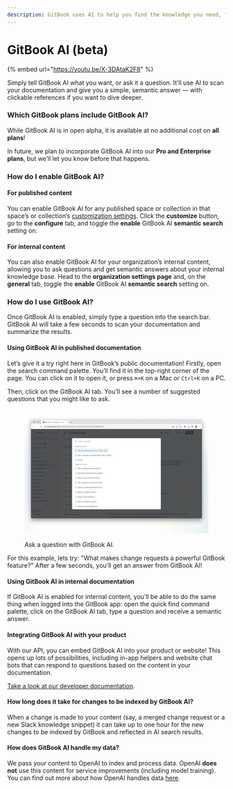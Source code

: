 ```yaml
---
description: GitBook uses AI to help you find the knowledge you need, faster.
---
```


# GitBook AI (beta)

{% embed url="https://youtu.be/X-3DAtaK2F8" %}

Simply tell GitBook AI what you want, or ask it a question. It’ll use AI to scan your documentation and give you a simple, semantic answer — with clickable references if you want to dive deeper.

### Which GitBook plans include GitBook AI?

While GitBook AI is in open alpha, it is available at no additional cost on **all plans**!

In future, we plan to incorporate GitBook AI into our **Pro and Enterprise plans**, but we’ll let you know before that happens.

### How do I enable GitBook AI?

#### For published content

You can enable GitBook AI for any published space or collection in that space’s or collection’s [customization settings](../../published-documentation/customization/space-customization.md). Click the **customize** button, go to the **configure** tab, and toggle the **enable** GitBook AI **semantic search** setting on.

#### For internal content

You can also enable GitBook AI for your organization’s internal content, allowing you to ask questions and get semantic answers about your internal knowledge base. Head to the **organization settings page** and, on the **general** tab, toggle the **enable** GitBook AI **semantic search** setting on.

### How do I use GitBook AI?

Once GitBook AI is enabled, simply type a question into the search bar. GitBook AI will take a few seconds to scan your documentation and summarize the results.

#### Using GitBook AI in published documentation

Let’s give it a try right here in GitBook’s public documentation! Firstly, open the search command palette. You’ll find it in the top-right corner of the page. You can click on it to open it, or press `⌘+K` on a Mac or `Ctrl+K` on a PC.

Then, click on the GitBook AI tab. You’ll see a number of suggested questions that you might like to ask.

<div data-full-width="false">

<figure><img src="../../.gitbook/assets/gitbook-ai.png" alt=""><figcaption><p>Ask a question with GitBook AI.</p></figcaption></figure>

</div>

For this example, lets try: "What makes change requests a powerful GitBook feature?" After a few seconds, you’ll get an answer from GitBook AI!

#### Using GitBook AI in internal documentation

If GitBook AI is enabled for internal content, you’ll be able to do the same thing when logged into the GitBook app: open the quick find command palette, click on the GitBook AI tab, type a question and receive a semantic answer.

#### Integrating GitBook AI with your product

With our API, you can embed GitBook AI into your product or website! This opens up lots of possibilities, including in-app helpers and website chat bots that can respond to questions based on the content in your documentation.

[Take a look at our developer documentation](https://developer.gitbook.com/gitbook-api/reference/search#get-ai-search-results-from-all-spaces-for-the-currently-authenticated-user).

#### How long does it take for changes to be indexed by GitBook AI?

When a change is made to your content (say, a merged change request or a new Slack knowledge snippet) it can take up to one hour for the new changes to be indexed by GitBook and reflected in AI search results.

#### How does GitBook AI handle my data?

We pass your content to OpenAI to index and process data. OpenAI **does not** use this content for service improvements (including model training). You can find out more about how OpenAI handles data [here](https://openai.com/blog/introducing-chatgpt-and-whisper-apis#developer-focus).
